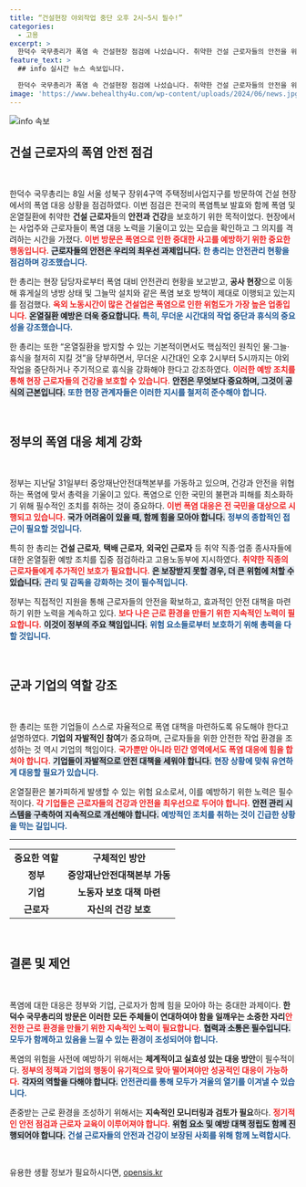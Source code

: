 ```yaml
---
title: “건설현장 야외작업 중단 오후 2시~5시 필수!”
categories:
  - 고용
excerpt: >
  한덕수 국무총리가 폭염 속 건설현장 점검에 나섰습니다. 취약한 건설 근로자들의 안전을 위해 물·그늘·휴식의 기본 원칙을 강조하며, 정부의 폭염 대응 노력을 강화하겠다고 밝혔습니다.
feature_text: >
  ## info 실시간 뉴스 속보입니다.

  한덕수 국무총리가 폭염 속 건설현장 점검에 나섰습니다. 취약한 건설 근로자들의 안전을 위해 물·그늘·휴식의 기본 원칙을 강조하며, 정부의 폭염 대응 노력을 강화하겠다고 밝혔습니다.
image: 'https://www.behealthy4u.com/wp-content/uploads/2024/06/news.jpg'
---
```


<p><img src="https://www.behealthy4u.com/wp-content/uploads/2024/06/news.jpg" alt="info 속보" /></p>

<h2 data-ke-size="size26">건설 근로자의 폭염 안전 점검</h2>

<p data-ke-size="size16">&nbsp;</p>

<p>한덕수 국무총리는 8일 서울 성북구 장위4구역 주택정비사업지구를 방문하여 건설 현장에서의 폭염 대응 상황을 점검하였다. 이번 점검은 전국의 폭염특보 발효와 함께 폭염 및 온열질환에 취약한 <b>건설 근로자</b>들의 <b>안전과 건강</b>을 보호하기 위한 목적이었다. 현장에서는 사업주와 근로자들이 폭염 대응 노력을 기울이고 있는 모습을 확인하고 그 의지를 격려하는 시간을 가졌다. <b><span style="color: #ee2323;">이번 방문은 폭염으로 인한 중대한 사고를 예방하기 위한 중요한 행동입니다.</span></b> <b><span style="background-color: #21538527;">근로자들의 안전은 우리의 최우선 과제입니다.</span></b> <b><span style="color: #1a5490;">한 총리는 안전관리 현황을 점검하며 강조했습니다.</span></b></p>

<p>한 총리는 현장 담당자로부터 폭염 대비 안전관리 현황을 보고받고, <b>공사 현장</b>으로 이동해 휴게실의 냉방 상태 및 그늘막 설치와 같은 폭염 보호 방책이 제대로 이행되고 있는지를 점검했다. <b><span style="color: #ee2323;">옥외 노동시간이 많은 건설업은 폭염으로 인한 위험도가 가장 높은 업종입니다.</span></b> <b><span style="background-color: #21538527;">온열질환 예방은 더욱 중요합니다.</span></b> <b><span style="color: #1a5490;">특히, 무더운 시간대의 작업 중단과 휴식의 중요성을 강조했습니다.</span></b></p>

<p>한 총리는 또한 “온열질환을 방지할 수 있는 기본적이면서도 핵심적인 원칙인 물·그늘·휴식을 철저히 지킬 것”을 당부하면서, 무더운 시간대인 오후 2시부터 5시까지는 야외 작업을 중단하거나 주기적으로 휴식을 강화해야 한다고 강조하였다. <b><span style="color: #ee2323;">이러한 예방 조치를 통해 현장 근로자들의 건강을 보호할 수 있습니다.</span></b> <b><span style="background-color: #21538527;">안전은 무엇보다 중요하며, 그것이 공식의 근본입니다.</span></b> <b><span style="color: #1a5490;">또한 현장 관계자들은 이러한 지시를 철저히 준수해야 합니다.</span></b></p>

<p data-ke-size="size16">&nbsp;</p>

<h2 data-ke-size="size26">정부의 폭염 대응 체계 강화</h2>

<p data-ke-size="size16">&nbsp;</p>

<p>정부는 지난달 31일부터 중앙재난안전대책본부를 가동하고 있으며, 건강과 안전을 위협하는 폭염에 맞서 총력을 기울이고 있다. 폭염으로 인한 국민의 불편과 피해를 최소화하기 위해 필수적인 조치를 취하는 것이 중요하다. <b><span style="color: #ee2323;">이번 폭염 대응은 전 국민을 대상으로 시행되고 있습니다.</span></b> <b><span style="background-color: #21538527;">국가 어려움이 있을 때, 함께 힘을 모아야 합니다.</span></b> <b><span style="color: #1a5490;">정부의 종합적인 접근이 필요할 것입니다.</span></b></p>

<p>특히 한 총리는 <b>건설 근로자</b>, <b>택배 근로자</b>, <b>외국인 근로자</b> 등 취약 직종·업종 종사자들에 대한 온열질환 예방 조치를 집중 점검하라고 고용노동부에 지시하였다. <b><span style="color: #ee2323;">취약한 직종의 근로자들에게 추가적인 보호가 필요합니다.</span></b> <b><span style="background-color: #21538527;">은 보장받지 못할 경우, 더 큰 위험에 처할 수 있습니다.</span></b> <b><span style="color: #1a5490;">관리 및 감독을 강화하는 것이 필수적입니다.</span></b></p>

<p>정부는 직접적인 지원을 통해 근로자들의 안전을 확보하고, 효과적인 안전 대책을 마련하기 위한 노력을 계속하고 있다. <b><span style="color: #ee2323;">보다 나은 근로 환경을 만들기 위한 지속적인 노력이 필요합니다.</span></b> <b><span style="background-color: #21538527;">이것이 정부의 주요 책임입니다.</span></b> <b><span style="color: #1a5490;">위험 요소들로부터 보호하기 위해 총력을 다할 것입니다.</span></b></p>

<p data-ke-size="size16">&nbsp;</p>

<h2 data-ke-size="size26">군과 기업의 역할 강조</h2>

<p data-ke-size="size16">&nbsp;</p>

<p>한 총리는 또한 기업들이 스스로 자율적으로 폭염 대책을 마련하도록 유도해야 한다고 설명하였다. <b>기업의 자발적인 참여</b>가 중요하며, 근로자들을 위한 안전한 작업 환경을 조성하는 것 역시 기업의 책임이다. <b><span style="color: #ee2323;">국가뿐만 아니라 민간 영역에서도 폭염 대응에 힘을 합쳐야 합니다.</span></b> <b><span style="background-color: #21538527;">기업들이 자발적으로 안전 대책을 세워야 합니다.</span></b> <b><span style="color: #1a5490;">현장 상황에 맞춰 유연하게 대응할 필요가 있습니다.</span></b></p>

<p>온열질환은 불가피하게 발생할 수 있는 위험 요소로서, 이를 예방하기 위한 노력은 필수적이다. <b><span style="color: #ee2323;">각 기업들은 근로자들의 건강과 안전을 최우선으로 두어야 합니다.</span></b> <b><span style="background-color: #21538527;">안전 관리 시스템을 구축하여 지속적으로 개선해야 합니다.</span></b> <b><span style="color: #1a5490;">예방적인 조치를 취하는 것이 긴급한 상황을 막는 길입니다.</span></b></p>

<hr>

<table style="border-collapse: collapse; width: 100%;">
    <tbody>
        <tr>
            <td style="text-align: center; height: 17px;"><b>중요한 역할</b></td>
            <td style="text-align: center; height: 17px;"><b>구체적인 방안</b></td>
        </tr>
        <tr>
            <td style="text-align: center; height: 17px;"><b>정부</b></td>
            <td style="text-align: center; height: 17px;"><b>중앙재난안전대책본부 가동</b></td>
        </tr>
        <tr>
            <td style="text-align: center; height: 17px;"><b>기업</b></td>
            <td style="text-align: center; height: 17px;"><b>노동자 보호 대책 마련</b></td>
        </tr>
        <tr>
            <td style="text-align: center; height: 17px;"><b>근로자</b></td>
            <td style="text-align: center; height: 17px;"><b>자신의 건강 보호</b></td>
        </tr>
    </tbody>
</table>

<p data-ke-size="size16">&nbsp;</p>

<h2 data-ke-size="size26">결론 및 제언</h2>

<p data-ke-size="size16">&nbsp;</p>

<p>폭염에 대한 대응은 정부와 기업, 근로자가 함께 힘을 모아야 하는 중대한 과제이다. <b>한덕수 국무총리의 방문은 이러한 모든 주체들이 연대하여야 함을 일깨우는 소중한 자리</b였다. <b><span style="color: #ee2323;">안전한 근로 환경을 만들기 위한 지속적인 노력이 필요합니다.</span></b> <b><span style="background-color: #21538527;">협력과 소통은 필수입니다.</span></b> <b><span style="color: #1a5490;">모두가 함께하고 있음을 느낄 수 있는 환경이 조성되어야 합니다.</span></b></p>

<p>폭염의 위험을 사전에 예방하기 위해서는 <b>체계적이고 실효성 있는 대응 방안</b>이 필수적이다. <b><span style="color: #ee2323;">정부의 정책과 기업의 행동이 유기적으로 맞아 떨어져야만 성공적인 대응이 가능하다.</span></b> <b><span style="background-color: #21538527;">각자의 역할을 다해야 합니다.</span></b> <b><span style="color: #1a5490;">안전관리를 통해 모두가 겨울의 열기를 이겨낼 수 있습니다.</span></b></p>

<p>존중받는 근로 환경을 조성하기 위해서는 <b>지속적인 모니터링과 검토가 필요</b>하다. <b><span style="color: #ee2323;">정기적인 안전 점검과 근로자 교육이 이루어져야 합니다.</span></b> <b><span style="background-color: #21538527;">위험 요소 및 예방 대책 정립도 함께 진행되어야 합니다.</span></b> <b><span style="color: #1a5490;">건설 근로자들의 안전과 건강이 보장된 사회를 위해 함께 노력합시다.</span></b></p>

<p data-ke-size="size16">&nbsp;</p>
유용한 생활 정보가 필요하시다면, <a href="https://opensis.kr" rel="dofollow">opensis.kr</a>



